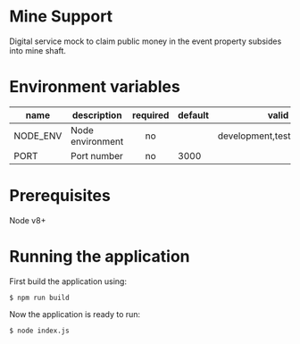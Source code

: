 
# Mine Support
Digital service mock to claim public money in the event property subsides into mine shaft.

# Environment variables

| name     | description      | required | default |            valid            | notes |
|----------|------------------|:--------:|---------|:---------------------------:|-------|
| NODE_ENV | Node environment |    no    |         | development,test,production |       |
| PORT     | Port number      |    no    | 3000    |                             |       |

# Prerequisites

Node v8+

# Running the application

First build the application using:

`$ npm run build`

Now the application is ready to run:

`$ node index.js`
